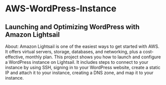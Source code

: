 # AWS-WordPress-Instance
## Launching and Optimizing WordPress with Amazon Lightsail
About: Amazon Lightsail is one of the easiest ways to get started with AWS. It offers virtual servers, storage, databases, and networking, plus a cost-effective, monthly plan. 
This project shows you how to launch and configure a WordPress instance on Lightsail. It includes steps to connect to your instance by using SSH, signing in to your WordPress website, create a static IP and attach it to your instance, creating a DNS zone, and map it to your instance.
